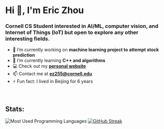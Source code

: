 <h1 align="left">Hi 👋, I'm Eric Zhou</h1>
<h3 align="left">Cornell CS Student interested in AI/ML, computer vision, and Internet of Things (IoT) but open to explore any other interesting fields.</h3>

- 🔭 I’m currently working on **machine learning project to attempt stock prediction**
- 🌱 I’m currently learning **C++ and algorithms**
- :computer: Check out my **[personal website](https://eric-zzhou.github.io/)**
- 📫 Contact me at **ez255@cornell.edu**
- ⚡ Fun fact: I lived in Beijing for 6 years
<br>

<h2 align="left">Stats:</h2>
<img src="https://github-readme-stats.vercel.app/api/top-langs/?username=eric-zzhou&hide=css,scss,html,typescript,jupyter&theme=tokyonight" alt="Most Used Programming Languages" />
<a href="https://git.io/streak-stats"><img src="https://streak-stats.demolab.com?user=eric-zzhou&theme=highcontrast&border_radius=10" alt="GitHub Streak" /></a>
